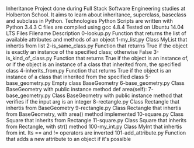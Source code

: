 Inheritance
Project done during Full Stack Software Engineering studies at Holberton School. It aims to learn about inheritance, superclass, baseclass and subclass in Python.
Technologies Python Scripts are written with Python 3.4.3 C files are compiled using gcc 4.8.4 Tested on Ubuntu 14.04 LTS Files Filename Description 0-lookup.py Function that returns the list of available attributes and methods of an object 1-my_list.py Class MyList that inhertis from list 2-is_same_class.py Function that returns True if the object is exactly an instance of the specified class; otherwise False 3-is_kind_of_class.py Function that returns True if the object is an instance of, or if the object is an instance of a class that inherited from, the specified class 4-inherits_from.py Function that returns True if the object is an instance of a class that inherited from the specified class 5-base_geometry.py Empty class BaseGeometry 6-base_geometry.py Class BaseGeometry with public instance method def area(self): 7-base_geometry.py Class BaseGeometry with public instance method that verifies if the input arg is an integer 8-rectangle.py Class Rectangle that inhertis from BaseGeometry 9-rectangle.py Class Rectangle that inhertis from BaseGeometry, with area() method implemented 10-square.py Class Square that inherits from Rectangle 11-square.py Class Square that inherits from Rectangle, with str() method 100-my_int.py Class MyInt that inhertis from int. Its == and != operators are inverted 101-add_attribute.py Function that adds a new attribute to an object if it's possible
